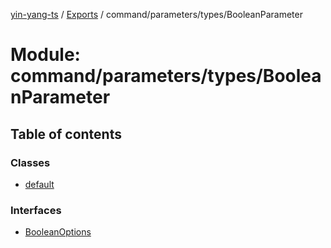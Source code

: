 [yin-yang-ts](../README.md) / [Exports](../modules.md) / command/parameters/types/BooleanParameter

# Module: command/parameters/types/BooleanParameter

## Table of contents

### Classes

- [default](../classes/command_parameters_types_booleanparameter.default.md)

### Interfaces

- [BooleanOptions](../interfaces/command_parameters_types_booleanparameter.booleanoptions.md)

